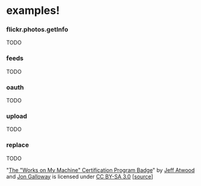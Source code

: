 # examples!

### flickr.photos.getInfo

TODO

### feeds

TODO

### oauth

TODO

### upload

TODO

### replace

TODO

"[The "Works on My Machine" Certification Program Badge](https://blog.codinghorror.com/the-works-on-my-machine-certification-program/)" by [Jeff Atwood](https://blog.codinghorror.com/about-me/) and [Jon Galloway](http://weblogs.asp.net/jgalloway/) is licensed under [CC BY-SA 3.0](https://creativecommons.org/licenses/by-sa/3.0/) [[source](https://discourse.codinghorror.com/t/the-works-on-my-machine-certification-program/599/82)]
